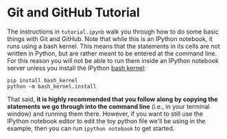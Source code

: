 # Git and GitHub Tutorial

The instructions in `tutorial.ipynb` walk you through how to do some basic things with Git and GitHub. Note that while this is an IPython notebook, it runs using a bash kernel. This means that the statements in its cells are not written in Python, but are rather meant to be entered at the command line. For this reason you will not be able to run them inside an IPython notebook server unless you install the IPython [bash kernel](https://github.com/takluyver/bash_kernel):

```
pip install bash_kernel
python -m bash_kernel.install
```

That said, **it is highly recommended that you follow along by copying the statements we go through into the command line** (i.e., in your terminal window) and running them there. However, if you want to still use the IPython notebook editor to edit the toy python file we'll be using in the example, then you can run `ipython notebook` to get started.
